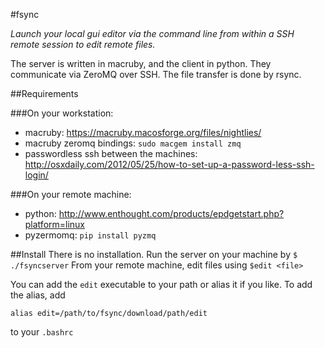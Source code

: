 #fsync

*Launch your local gui editor via the command line from within a SSH remote session
to edit remote files.*

The server is written in macruby, and the client in python. They communicate
via ZeroMQ over SSH. The file transfer is done by rsync.

##Requirements

###On your workstation:
- macruby: https://macruby.macosforge.org/files/nightlies/
- macruby zeromq bindings: `sudo macgem install zmq`
- passwordless ssh between the machines: http://osxdaily.com/2012/05/25/how-to-set-up-a-password-less-ssh-login/

###On your remote machine:
- python: http://www.enthought.com/products/epdgetstart.php?platform=linux
- pyzermomq: `pip install pyzmq`


##Install
There is no installation. Run the server on your machine by `$ ./fsyncserver`
From your remote machine, edit files using `$edit <file>`
  
You can add the `edit` executable to your path or alias it if you like.
To add the alias, add

```
alias edit=/path/to/fsync/download/path/edit
```

to your `.bashrc`


